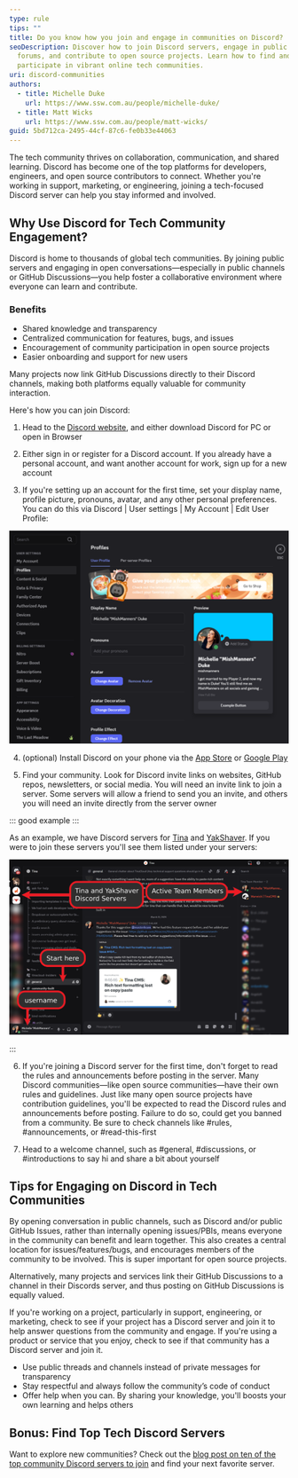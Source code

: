 ```yaml
---
type: rule
tips: ""
title: Do you know how you join and engage in communities on Discord?
seoDescription: Discover how to join Discord servers, engage in public tech
  forums, and contribute to open source projects. Learn how to find and
  participate in vibrant online tech communities.
uri: discord-communities
authors:
  - title: Michelle Duke
    url: https://www.ssw.com.au/people/michelle-duke/
  - title: Matt Wicks
    url: https://www.ssw.com.au/people/matt-wicks/
guid: 5bd712ca-2495-44cf-87c6-fe0b33e44063
---
```

The tech community thrives on collaboration, communication, and shared learning. Discord has become one of the top platforms for developers, engineers, and open source contributors to connect. Whether you're working in support, marketing, or engineering, joining a tech-focused Discord server can help you stay informed and involved.

## Why Use Discord for Tech Community Engagement?

Discord is home to thousands of global tech communities. By joining public servers and engaging in open conversations—especially in public channels or GitHub Discussions—you help foster a collaborative environment where everyone can learn and contribute.

### Benefits

* Shared knowledge and transparency
* Centralized communication for features, bugs, and issues
* Encouragement of community participation in open source projects
* Easier onboarding and support for new users

Many projects now link GitHub Discussions directly to their Discord channels, making both platforms equally valuable for community interaction.

Here's how you can join Discord:

1. Head to the [Discord website](https://discord.com/), and either download Discord for PC or open in Browser

2. Either sign in or register for a Discord account. If you already have a personal account, and want another account for work, sign up for a new account

3. If you're setting up an account for the first time, set your display name, profile picture, pronouns, avatar, and any other personal preferences. You can do this via Discord | User settings | My Account | Edit User Profile: 

![Figure: Profile page where you can change your user preferences](profile.png)

4. (optional) Install Discord on your phone via the [App Store](https://apps.apple.com/us/app/discord-talk-play-hang-out/id985746746) or [Google Play](https://play.google.com/store/apps/details?id=com.discord&hl=en_US)

5. Find your community. Look for Discord invite links on websites, GitHub repos, newsletters, or social media. You will need an invite link to join a server. Some servers will allow a friend to send you an invite, and others you will need an invite directly from the server owner

::: good example :::

As an example, we have Discord servers for [Tina](https://discord.com/invite/zumN63Ybpf) and [YakShaver](https://discord.gg/Jp9dyxKFjR). If you were to join these servers you'll see them  listed under your servers:

![Figure: Discord with the Tina and YakShaver servers added](screenshot-2025-04-02-190625-2-.png)

:::

6. If you're joining a Discord server for the first time, don't forget to read the rules and announcements before posting in the server. Many Discord communities—like open source communities—have their own rules and guidelines. Just like many open source projects have contribution guidelines, you'll be expected to read the Discord rules and announcements before posting. Failure to do so, could get you banned from a community. Be sure to check channels like #rules, #announcements, or #read-this-first

7. Head to a welcome channel, such as #general, #discussions, or #introductions to say hi and share a bit about yourself

## Tips for Engaging on Discord in Tech Communities

By opening conversation in public channels, such as Discord and/or public GitHub Issues, rather than internally opening issues/PBIs, means everyone in the community can benefit and learn together. This also creates a central location for issues/features/bugs, and encourages members of the community to be involved. This is super important for open source projects.

Alternatively, many projects and services link their GitHub Discussions to a channel in their Discords server, and thus posting on GitHub Discussions is equally valued.

If you're working on a project, particularly in support, engineering, or marketing, check to see if your project has a Discord server and join it to help answer questions from the community and engage. If you're using a product or service that you enjoy, check to see if that community has a Discord server and join it.

* Use public threads and channels instead of private messages for transparency
* Stay respectful and always follow the community’s code of conduct
* Offer help when you can. By sharing your knowledge, you'll boosts your own learning and helps others

## Bonus: Find Top Tech Discord Servers

Want to explore new communities? Check out the [blog post on ten of the top community Discord servers to join](https://dev.to/mishmanners/best-community-tech-discord-servers-to-join-4gie) and find your next favorite server.
